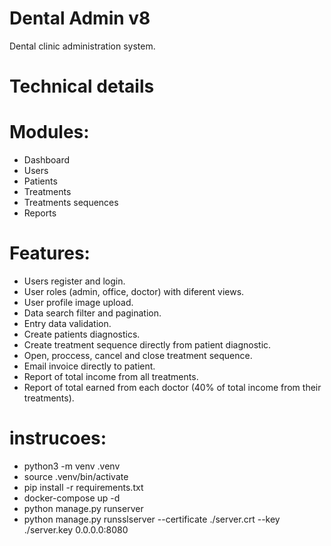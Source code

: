 # Dental Admin v8


Dental clinic administration system.

# Technical details



# Modules:

- Dashboard
- Users
- Patients
- Treatments
- Treatments sequences
- Reports

# Features:

- Users register and login.
- User roles (admin, office, doctor) with diferent views.
- User profile image upload.
- Data search filter and pagination.
- Entry data validation.
- Create patients diagnostics.
- Create treatment sequence directly from patient diagnostic.
- Open, proccess, cancel and close treatment sequence.
- Email invoice directly to patient.
- Report of total income from all treatments.
- Report of total earned from each doctor (40% of total income from their treatments).


# instrucoes:

- python3 -m venv .venv
- source .venv/bin/activate
- pip install -r requirements.txt
- docker-compose up -d
- python manage.py runserver
- python manage.py runsslserver --certificate ./server.crt --key ./server.key 0.0.0.0:8080

